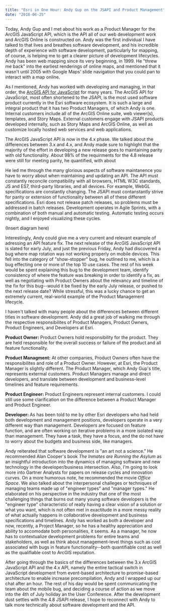 ```yaml
---
title: "Esri in One Hour: Andy Gup on the JSAPI and Product Management" 
date: "2018-06-25" 
---
```

Today, Andy Gup and I met about his work as a Product Manager for the ArcGIS JavaScript API, which is the API all of our web development work and ArcGIS Online is constructed on. Andy was the first individual I have talked to that lives and breathes software development, and his incredible depth of experience with software development, particularly for mapping, of course, is helping me to get a clearer picture of development lifecycles. Andy has been web mapping since its very beginning, in 1999. He "threw me back" into the earliest renderings of online maps, and mentioned that it wasn't until 2005 with Google Maps' slide navigation that you could pan to interact with a map online. 

As I mentioned, Andy has worked with developing and managing, in that order, the [ArcGIS API for JavaScript](https://developers.arcgis.com/javascript/latest/api-reference/index.html) for many years. The ArcGIS API for JavaScript, most often shortened to the JSAPI, is the most used software product currently in the Esri software ecosystem. It is such a large and integral product that it has two Product Managers, of which Andy is one. Internal customers include all of the ArcGIS Online suite, web viewer(s), templates, and Story Maps. External customers engage with JSAPI products developed internally, such as Story Maps and ArcGIS Online, as well as customize locally hosted web services and web applications. 

The ArcGIS JavaScript API is now in the 4.x phase. We talked about the differences between 3.x and 4.x, and Andy made sure to highlight that the majority of the effort in developing a new release goes to maintaining parity with old functionality. About 98% of the requirments for the 4.8 release were still for meeting parity, he quantified, with about 

He led me through the many glorious aspects of software maintanence you have to worry about when maintaining and updating an API.  The API must constantly reconcile compatibility with all browsers, HTML W3C standards, JS and ES7, third-party libraries, and all devices. For example, WebGL specifications are constantly changing. The JSAPI must contanstantly strive for parity or extension of functionality between all of these different specifications. Esri does not release patch releases, so problems must be addressed in batch releases. Development operates in Agile Sprints, with a combination of both manual and automatic testing. Automatic testing occurs nightly, and I enjoyed visualizing these cycles. 

(Insert diagram here)

Interestingly, Andy could give me a very current and relevant example of adressing an API feature fix. The next release of the ArcGIS JavaScript API is slated for early July, and just the previous Friday, Andy had discovered a bug where map rotation was not working properly on mobile devices. This fell into the category of "show-stopper" bug, he outlined to me, which is a bug effecting one or more of the top 10 use cases. The rest of his week would be spent explaining this bug to the development team, identify consistency of where the feature was breaking in order to identify a fix, as well as negotiating with Product Owners about the relevancy and timeline of the fix for this bug--would it be fixed by the early July release, or pushed to the next release date? While stressful, this was a lucky chance to get an extremely current, real-world example of the Product Management lifecycle. 

I haven't talked with many people about the differences between different titles in software development. Andy did a great job of walking me through the respective responsibilites of Product Managers, Product Owners, Product Engineers, and Developers at Esri. 

<strong>Product Owner:</strong> Product Owners hold responsibility for the product. They are held responsible for the overall success or failure of the product and all feature functionality. 

<strong>Product Managment:</strong> At other companies, Product Owners often have the responsibilites and role of a Product Owner. However, at Esri, the Product Manager is slightly different. The Product Manager, which Andy Gup's title, represents extermal customers. Product Managers manage and direct developers, and translate between development and business-level timelines and feature requirements. 

<strong>Product Engineer: </strong>Product Engineers represent internal customers. I could still use some clarification on the difference between a Product Manager and Product Engineer. 

<strong>Developer: </strong>As has been told to me by other Esri developers who had held both development and management positions, developers operate in a very different way than management. Developers are focused on feature function, and are often working on iterative problems in a more isolated way than management. They have a task, they have a focus, and the do not have to worry about the budgets and business side, like managers. 

Andy reiterated that software development is "an art not a science." He recommended Alan Cooper's book <i>The Inmates are Running the Asylum</i> as an insightful introduction into the dynamics of managing software and new technology in the developer/business intersection. Also, I'm going to look more into Gartner Analysts for papers on release cycles and innovation curves. On a more humorous note, he recommended the movie <i>Office Space</i>. We also talked about the interpersonal challeges or techniques of managing teams made up of "engineer types" and "manager types." He elaborated on his perspective in the industry that one of the most challenging things that burns out many young software developers is the "engineer type" characteristic of really having a clear vision of a solution or what you want, which is not often met in exactitude in a more messy reality of what actually happens in collaborative development and business specifications and timelines. Andy has worked as both a developer and now, recently, a Project Manager, so he has a healthy appreciation and ability to accomodate both personalities, it seems. As a manager, he now has to contextualize development problems for entire teams and stakeholders, as well as think about management-level things such as cost associated with bugs in feature functionality--both quantifiable cost as well as the qualifiable cost to ArcGIS reputation. 

After going through the basics of the differences between the 3.x ArcGIS JavaScript API and the 4.x API, namely the entire tactical switch in JavaScript development from event-based architecture to promise-based architecture to enable increase precompilation, Andy and I wrapped up our chat after an hour. The rest of his day would be spent communicating the team about the mobile bug, and deciding a course of action as we move into the 4th of July holiday an the User Conference. After the development dust settles with the 4.8 JSAPI release, I hope to reconnect with Andy to talk more technically about software development and the API. 


